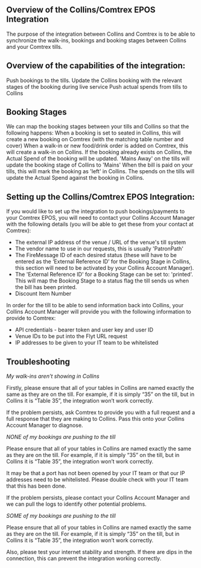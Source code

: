 ## Overview of the Collins/Comtrex EPOS Integration

The purpose of the integration between Collins and Comtrex is to be able to synchronize the walk-ins, bookings and booking stages between Collins and your Comtrex tills. 

## Overview of the capabilities of the integration:

Push bookings to the tills. 
Update the Collins booking with the relevant stages of the booking during live service
Push actual spends from tills to Collins

## Booking Stages

We can map the booking stages between your tills and Collins so that the following happens:
When a booking is set to seated in Collins, this will create a new booking on Comtrex  (with the matching table number and cover)
When a walk-in or new food/drink order is added on Comtrex, this will create a walk-in on Collins. If the booking already exists on Collins, the Actual Spend of the booking will be updated.
'Mains Away' on the tills will update the booking stage of Collins to 'Mains'
When the bill is paid on your tills, this will mark the booking as 'left' in Collins. 
The spends on the tills will update the Actual Spend against the booking in Collins.   

## Setting up the Collins/Comtrex EPOS Integration:

If you would like to set up the integration to push bookings/payments to your Comtrex EPOS, you will need to contact your Collins Account Manager with the following details (you will be able to get these from your contact at Comtrex):

- The external IP address of the venue / URL of the venue's till system
- The vendor name to use in our requests, this is usually 'PatronPath'
- The FireMessage ID of each desired status (these will have to be entered as the ‘External Reference ID’ for the Booking Stage in Collins, this section will need to be activated by your Collins Account Manager). 
- The 'External Reference ID' for a Booking Stage can be set to: 'printed'. This will map the Booking Stage to a status flag the till sends us when the bill has been printed.
- Discount Item Number

In order for the till to be able to send information back into Collins, your Collins Account Manager will provide you with the following information to provide to Comtrex:

- API credentials - bearer token and user key and user ID
- Venue IDs to be put into the Flyt URL request 
- IP addresses to be given to your IT team to be whitelisted

## Troubleshooting

_My walk-ins aren’t showing in Collins_

Firstly, please ensure that all of your tables in Collins are named exactly the same as they are on the till. For example, if it is simply “35” on the till, but in Collins it is “Table 35”, the integration won’t work correctly.

If the problem persists, ask Comtrex to provide you with a full request and a full response that they are making to Collins. Pass this onto your Collins Account Manager to diagnose. 

_NONE of my bookings are pushing to the till_

Please ensure that all of your tables in Collins are named exactly the same as they are on the till. For example, if it is simply “35” on the till, but in Collins it is “Table 35”, the integration won’t work correctly.

It may be that a port has not been opened by your IT team or that our IP addresses need to be whitelisted. Please double check with your IT team that this has been done.

If the problem persists, please contact your Collins Account Manager and we can pull the logs to identify other potential problems.

_SOME of my bookings are pushing to the till_

Please ensure that all of your tables in Collins are named exactly the same as they are on the till. For example, if it is simply “35” on the till, but in Collins it is “Table 35”, the integration won’t work correctly.

Also, please test your internet stability and strength. If there are dips in the connection, this can prevent the integration working correctly. 

